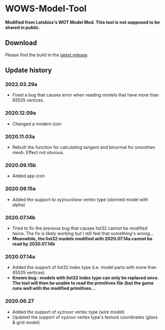 # WOWS-Model-Tool

**Modified from Lotsbiss's WOT Model Mod. This tool is not supposed to be shared in public.**

## Download
Please find the build in the [latest release](https://github.com/SEA-group/WoT-Model-Tool-WoWS-Refit/releases)

## Update history

### 2022.03.29a
* Fixed a bug that causes error when reading models that have more than 65535 vertices.

### 2020.12.09a
* Changed a modern icon

### 2020.11.03a
* Rebuilt the function for calculating tangent and binormal for smoothen mesh. Effect not obvious.

### 2020.09.15b
* Added app icon

### 2020.09.15a
* Added the support to xyznuviiiww vertex type (skinned model with alpha)

### 2020.07.14b
* Tried to fix the previous bug that causes list32 cannot be modified twice. The fix is likely working but I still feel that something's wrong...
* **Meanwhile, the list32 models modified with 2020.07.14a cannot be read by 2020.07.14b**

### 2020.07.14a
* Added the support of list32 index type (i.e. model parts with more than 65535 vertices)
* **Known bug : models with list32 index type can only be replaced once. The tool will then be unable to read the primitives file (but the game runs well with the modified primitives...**

### 2020.06.27
* Added the support of xyznuvr vertex type (wire model)
* Updated the support of xyznuv vertex type's texture coordinates (glass & grid model)